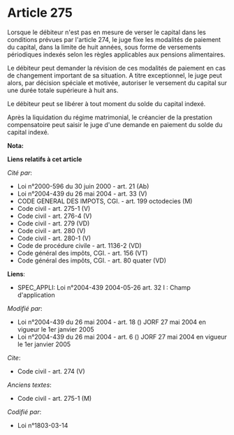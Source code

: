 # Article 275

Lorsque le débiteur n'est pas en mesure de verser le capital dans les conditions prévues par l'article 274, le juge fixe les
modalités de paiement du capital, dans la limite de huit années, sous forme de versements périodiques indexés selon les
règles applicables aux pensions alimentaires. 

Le débiteur peut demander la révision de ces modalités de paiement en cas de changement important de sa situation. A titre
exceptionnel, le juge peut alors, par décision spéciale et motivée, autoriser le versement du capital sur une durée totale
supérieure à huit ans. 

Le débiteur peut se libérer à tout moment du solde du capital indexé. 

Après la liquidation du régime matrimonial, le créancier de la prestation compensatoire peut saisir le juge d'une demande en
paiement du solde du capital indexé.

**Nota:**



**Liens relatifs à cet article**

_Cité par_:

  - Loi n°2000-596 du 30 juin 2000 - art. 21 (Ab)
  - Loi n°2004-439 du 26 mai 2004 - art. 33 (V)
  - CODE GENERAL DES IMPOTS, CGI. - art. 199 octodecies (M)
  - Code civil - art. 275-1 (V)
  - Code civil - art. 276-4 (V)
  - Code civil - art. 279 (VD)
  - Code civil - art. 280 (V)
  - Code civil - art. 280-1 (V)
  - Code de procédure civile - art. 1136-2 (VD)
  - Code général des impôts, CGI. - art. 156 (VT)
  - Code général des impôts, CGI. - art. 80 quater (VD)

**Liens**:

  - SPEC_APPLI: Loi n°2004-439 2004-05-26 art. 32 I : Champ d'application

_Modifié par_:

  - Loi n°2004-439 du 26 mai 2004 - art. 18 () JORF 27 mai 2004 en vigueur le 1er janvier 2005
  - Loi n°2004-439 du 26 mai 2004 - art. 6 () JORF 27 mai 2004 en vigueur le 1er janvier 2005

_Cite_:

  - Code civil - art. 274 (V)

_Anciens textes_:

  - Code civil - art. 275-1 (M)

_Codifié par_:

  - Loi n°1803-03-14
